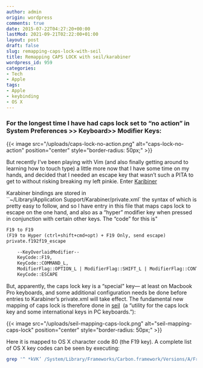 ```yaml
---
author: admin
origin: wordpress
comments: true
date: 2015-07-22T04:27:20+00:00
lastMod: 2021-09-21T02:22:00+01:00
layout: post
draft: false
slug: remapping-caps-lock-with-seil
title: Remapping CAPS LOCK with seil/karabiner
wordpress_id: 959
categories:
- Tech
- Apple
tags:
- Apple
- keybinding
- OS X
---
```


### For the longest time I have had caps lock set to “no action” in System Preferences >> Keyboard>> Modifier Keys:

{{< image src="/uploads/caps-lock-no-action.png" alt="caps-lock-no-action" position="center" style="border-radius: 50px;" >}}

But recently I’ve been playing with Vim (and also finally getting around to learning how to touch type) a little more now that I have some time on my hands, and decided that I needed an escape key that wasn’t such a PITA to get to without risking breaking my left pinkie. Enter [Karibiner](https://pqrs.org/osx/karabiner/)

Karabiner bindings are stored in ``~/Library/Application Support/Karabiner/private.xml` the syntax of which is pretty easy to follow, and so I have entry in this file that maps caps lock to escape on the one hand, and also as a “hyper” modifier key when pressed in conjunction with certain other keys. The “code” for this is"

```xml
F19 to F19
(F19 to Hyper (ctrl+shift+cmd+opt) + F19 Only, send escape)
private.f192f19_escape

    --KeyOverlaidModifier--
    KeyCode::F19,
    KeyCode::COMMAND_L,
    ModifierFlag::OPTION_L | ModifierFlag::SHIFT_L | ModifierFlag::CONTROL_L,
    KeyCode::ESCAPE
```

But, apparently, the caps lock key is a “special" key— at least on Macbook Pro keyboards, and some additional configuration needs be done before entries to Karabiner’s private.xml will take effect. The fundamental new mapping of caps lock is therefore done in [seil](https://pqrs.org/osx/karabiner/seil.html.en)  (a “utility for the caps lock key and some international keys in PC keyboards.”):

{{< image src="/uploads/seil-mapping-caps-lock.png" alt="seil-mapping-caps-lock" position="center" style="border-radius: 50px;" >}}

Here it is mapped to OS X character code 80 (the F19 key). A complete list of OS X key codes can be seen by executing:

```bash
grep '^ *kVK’ /System/Library/Frameworks/Carbon.framework/Versions/A/Frameworks/HIToolbox.framework/Versions/A/Headers/Events.h|tr -d ,|while read x y z;do printf '%d %s %s\n' $z $z ${x#kVK_};done|sort -n```
